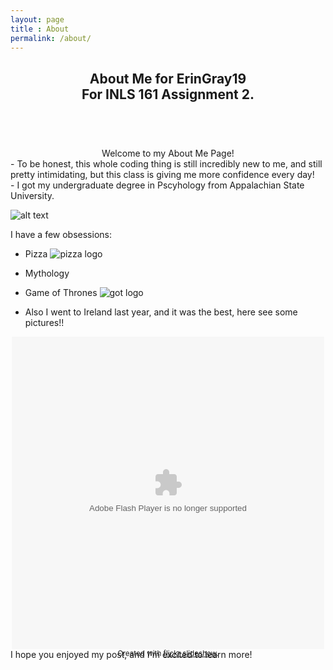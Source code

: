 ```yaml
---
layout: page
title : About
permalink: /about/
---
```


<header class="post-header"><center><h2><strong> About Me </strong> for ErinGray19<br>For INLS 161 Assignment 2.</h2></center></header>
<br>

<center>Welcome to my About Me Page!</center>
- To be honest, this whole coding thing is still incredibly new to me, and still pretty intimidating, but this class is giving me more confidence every day!<br>
- I got my undergraduate degree in Pscyhology from Appalachian State University. 
 
![alt text](https://mgtvsportzedge.files.wordpress.com/2014/08/app-st.gif)

I have a few obsessions: 

- Pizza ![pizza logo](http://slice.seriouseats.com/images/20110419-corner-slice-8th-and-31st-1.jpg)

- Mythology

- Game of Thrones ![got logo](http://cdn.wccftech.com/wp-content/uploads/2015/05/GoT.png)

- Also I went to Ireland last year, and it was the best, here see some pictures!!
<div style="width:500px;height:500px;text-align:center;margin:auto;" ><object width="500" height="500" classid="clsid:d27cdb6e-ae6d-11cf-96b8-444553540000"  codebase="http://download.macromedia.com/pub/shockwave/cabs/flash/swflash.cab#version=6,0,40,0"> <param name="flashvars" value="offsite=true&amp;lang=en-us&amp;page_show_url=%2Fphotos%2F143972624%40N05%2Falbums%2F72157671343813784%2Fshow&amp;page_show_back_url=%2Fphotos%2F143972624%40N05%2Falbums%2F72157671343813784%2F&amp;user_id=143972624@N05" /> <param name="allowFullScreen" value="true" /> <param name="src" value="https://www.flickr.com/apps/slideshow/show.swf?v=71649" /> <embed width="500" height="500" type="application/x-shockwave-flash" src="https://www.flickr.com/apps/slideshow/show.swf?v=71649" flashvars="offsite=true&amp;lang=en-us&amp;page_show_url=%2Fphotos%2F143972624%40N05%2Falbums%2F72157671343813784%2Fshow&amp;page_show_back_url=%2Fphotos%2F143972624%40N05%2Falbums%2F72157671343813784%2F&amp;user_id=143972624@N05" allowFullScreen="true" /> </object><br /><small>Created with <a href="http://www.flickrslideshow.com">flickr slideshow</a>.</small></div>
I hope you enjoyed my post, and I'm excited to learn more!

